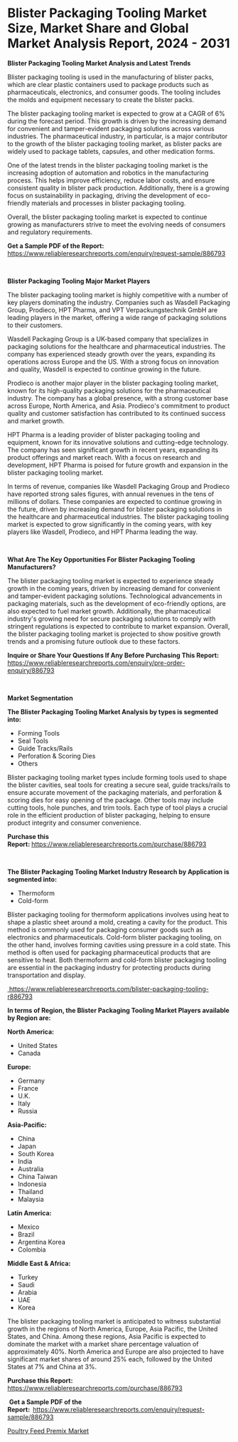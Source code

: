 <p><h1>Blister Packaging Tooling Market Size, Market Share and Global Market Analysis Report, 2024 - 2031</h1></p><p><strong>Blister Packaging Tooling Market Analysis and Latest Trends</strong></p>
<p><p>Blister packaging tooling is used in the manufacturing of blister packs, which are clear plastic containers used to package products such as pharmaceuticals, electronics, and consumer goods. The tooling includes the molds and equipment necessary to create the blister packs.</p><p>The blister packaging tooling market is expected to grow at a CAGR of 6% during the forecast period. This growth is driven by the increasing demand for convenient and tamper-evident packaging solutions across various industries. The pharmaceutical industry, in particular, is a major contributor to the growth of the blister packaging tooling market, as blister packs are widely used to package tablets, capsules, and other medication forms.</p><p>One of the latest trends in the blister packaging tooling market is the increasing adoption of automation and robotics in the manufacturing process. This helps improve efficiency, reduce labor costs, and ensure consistent quality in blister pack production. Additionally, there is a growing focus on sustainability in packaging, driving the development of eco-friendly materials and processes in blister packaging tooling.</p><p>Overall, the blister packaging tooling market is expected to continue growing as manufacturers strive to meet the evolving needs of consumers and regulatory requirements.</p></p>
<p><strong>Get a Sample PDF of the Report:&nbsp;</strong> <a href="https://www.reliableresearchreports.com/enquiry/request-sample/886793">https://www.reliableresearchreports.com/enquiry/request-sample/886793</a></p>
<p>&nbsp;</p>
<p><strong>Blister Packaging Tooling Major Market Players</strong></p>
<p><p>The blister packaging tooling market is highly competitive with a number of key players dominating the industry. Companies such as Wasdell Packaging Group, Prodieco, HPT Pharma, and VPT Verpackungstechnik GmbH are leading players in the market, offering a wide range of packaging solutions to their customers. </p><p>Wasdell Packaging Group is a UK-based company that specializes in packaging solutions for the healthcare and pharmaceutical industries. The company has experienced steady growth over the years, expanding its operations across Europe and the US. With a strong focus on innovation and quality, Wasdell is expected to continue growing in the future.</p><p>Prodieco is another major player in the blister packaging tooling market, known for its high-quality packaging solutions for the pharmaceutical industry. The company has a global presence, with a strong customer base across Europe, North America, and Asia. Prodieco's commitment to product quality and customer satisfaction has contributed to its continued success and market growth.</p><p>HPT Pharma is a leading provider of blister packaging tooling and equipment, known for its innovative solutions and cutting-edge technology. The company has seen significant growth in recent years, expanding its product offerings and market reach. With a focus on research and development, HPT Pharma is poised for future growth and expansion in the blister packaging tooling market.</p><p>In terms of revenue, companies like Wasdell Packaging Group and Prodieco have reported strong sales figures, with annual revenues in the tens of millions of dollars. These companies are expected to continue growing in the future, driven by increasing demand for blister packaging solutions in the healthcare and pharmaceutical industries. The blister packaging tooling market is expected to grow significantly in the coming years, with key players like Wasdell, Prodieco, and HPT Pharma leading the way.</p></p>
<p>&nbsp;</p>
<p><strong>What Are The Key Opportunities For Blister Packaging Tooling Manufacturers?</strong></p>
<p><p>The blister packaging tooling market is expected to experience steady growth in the coming years, driven by increasing demand for convenient and tamper-evident packaging solutions. Technological advancements in packaging materials, such as the development of eco-friendly options, are also expected to fuel market growth. Additionally, the pharmaceutical industry's growing need for secure packaging solutions to comply with stringent regulations is expected to contribute to market expansion. Overall, the blister packaging tooling market is projected to show positive growth trends and a promising future outlook due to these factors.</p></p>
<p><strong>Inquire or Share Your Questions If Any Before Purchasing This Report:</strong> <a href="https://www.reliableresearchreports.com/enquiry/pre-order-enquiry/886793">https://www.reliableresearchreports.com/enquiry/pre-order-enquiry/886793</a></p>
<p>&nbsp;</p>
<p><strong>Market Segmentation</strong></p>
<p><strong>The Blister Packaging Tooling Market Analysis by types is segmented into:</strong></p>
<p><ul><li>Forming Tools</li><li>Seal Tools</li><li>Guide Tracks/Rails</li><li>Perforation & Scoring Dies</li><li>Others</li></ul></p>
<p><p>Blister packaging tooling market types include forming tools used to shape the blister cavities, seal tools for creating a secure seal, guide tracks/rails to ensure accurate movement of the packaging materials, and perforation & scoring dies for easy opening of the package. Other tools may include cutting tools, hole punches, and trim tools. Each type of tool plays a crucial role in the efficient production of blister packaging, helping to ensure product integrity and consumer convenience.</p></p>
<p><strong>Purchase this Report:&nbsp;</strong><a href="https://www.reliableresearchreports.com/purchase/886793">https://www.reliableresearchreports.com/purchase/886793</a></p>
<p>&nbsp;</p>
<p><strong>The Blister Packaging Tooling Market Industry Research by Application is segmented into:</strong></p>
<p><ul><li>Thermoform</li><li>Cold-form</li></ul></p>
<p><p>Blister packaging tooling for thermoform applications involves using heat to shape a plastic sheet around a mold, creating a cavity for the product. This method is commonly used for packaging consumer goods such as electronics and pharmaceuticals. Cold-form blister packaging tooling, on the other hand, involves forming cavities using pressure in a cold state. This method is often used for packaging pharmaceutical products that are sensitive to heat. Both thermoform and cold-form blister packaging tooling are essential in the packaging industry for protecting products during transportation and display.</p></p>
<p><a href="https://www.reliableresearchreports.com/blister-packaging-tooling-r886793">&nbsp;https://www.reliableresearchreports.com/blister-packaging-tooling-r886793</a></p>
<p><strong>In terms of Region, the Blister Packaging Tooling Market Players available by Region are:</strong></p>
<p>
    <p> <strong> North America: </strong>
        <ul>
            <li>United States</li>
            <li>Canada</li>
        </ul>
        </p> 
    <p> <strong> Europe: </strong>
        <ul>
            <li>Germany</li>
            <li>France</li>
            <li>U.K.</li>
            <li>Italy</li>
            <li>Russia</li>
        </ul>
        </p> 
    <p> <strong> Asia-Pacific: </strong>
        <ul>
            <li>China</li>
            <li>Japan</li>
            <li>South Korea</li>
            <li>India</li>
            <li>Australia</li>
            <li>China Taiwan</li>
            <li>Indonesia</li>
            <li>Thailand</li>
            <li>Malaysia</li>
        </ul>
        </p> 
    <p> <strong> Latin America: </strong>
        <ul>
            <li>Mexico</li>
            <li>Brazil</li>
            <li>Argentina Korea</li>
            <li>Colombia</li>
        </ul>
        </p> 
    <p> <strong> Middle East & Africa: </strong>
        <ul>
            <li>Turkey</li>
            <li>Saudi</li>
            <li>Arabia</li>
            <li>UAE</li>
            <li>Korea</li>
        </ul>
    </p>
    </p>
<p><p>The blister packaging tooling market is anticipated to witness substantial growth in the regions of North America, Europe, Asia Pacific, the United States, and China. Among these regions, Asia Pacific is expected to dominate the market with a market share percentage valuation of approximately 40%. North America and Europe are also projected to have significant market shares of around 25% each, followed by the United States at 7% and China at 3%.</p></p>
<p><strong>Purchase this Report: </strong><a href="https://www.reliableresearchreports.com/purchase/886793">https://www.reliableresearchreports.com/purchase/886793</a></p>
<p>&nbsp;<strong>Get a Sample PDF of the Report:&nbsp;&nbsp;</strong><a href="https://www.reliableresearchreports.com/enquiry/request-sample/886793">https://www.reliableresearchreports.com/enquiry/request-sample/886793</a></p>
<p><strong></strong></p>
<p><p><a href="https://fearless-okapi-6c8.notion.site/Poultry-Feed-Premix-Market-Report-Reveals-the-Latest-Trends-And-Growth-Opportunities-of-this-Market-c3fcf1662b8a43c58d7ac2eaacf29ecb">Poultry Feed Premix Market</a></p></p>